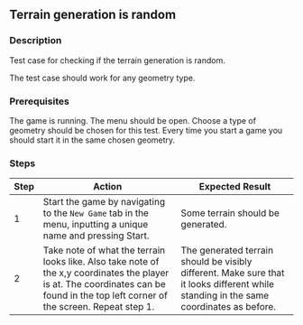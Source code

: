 ## Terrain generation is random

### Description
Test case for checking if the terrain generation is random.

The test case should work for any geometry type.

### Prerequisites
The game is running. The menu should be open. Choose a type of geometry should be chosen for this test. Every time you start a game you should start it in the same chosen geometry.

### Steps
| Step | Action | Expected Result |
| -------- | -------- | -------- |
| 1 | Start the game by navigating to the `New Game` tab in the menu, inputting a unique name and pressing Start. | Some terrain should be generated. |
| 2 | Take note of what the terrain looks like. Also take note of the x,y coordinates the player is at. The coordinates can be found in the top left corner of the screen. Repeat step 1. | The generated terrain should be visibly different. Make sure that it looks different while standing in the same coordinates as before. |
